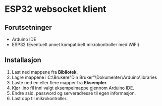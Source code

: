 # ESP32 websocket klient
## Forutsetninger
* Arduino IDE
* ESP32 (Eventuelt annet kompatibelt mikrokontroller med WiFi)

## Installasjon
1. Last ned mappene fra **Bibliotek**.
2. Lagre mappene i C:\Brukere\"Din Bruker"\Dokumenter\Arduino\libraries
3. Laste ned en eller flere mapper fra **Eksempler**.
4. Kjør .ino fil inni valgt eksempelmappe gjennom Arduino IDE.
5. Endre ssid, password og serveradresse til egen informasjon.
6. Last opp til mikrokontroller.